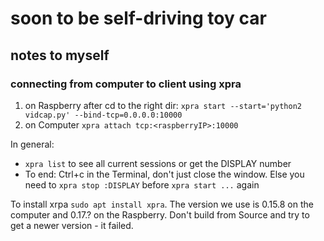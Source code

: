 # soon to be self-driving toy car

## notes to myself

### connecting from computer to client using xpra

1. on Raspberry after cd to the right dir: `xpra start --start='python2 vidcap.py' --bind-tcp=0.0.0.0:10000`
2. on Computer `xpra attach tcp:<raspberryIP>:10000`

In general:

* `xpra list` to see all current sessions or get the DISPLAY number
* To end: Ctrl+c in the Terminal, don't just close the window. Else you need to `xpra stop :DISPLAY` before `xpra start ...` again

To install xrpa `sudo apt install xpra`. The version we use is 0.15.8 on the computer and 0.17.? on the Raspberry. Don't build from Source and try to get a newer version - it failed. 
